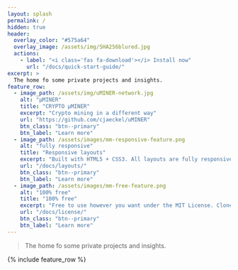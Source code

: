 ```yaml
---
layout: splash
permalink: /
hidden: true
header:
  overlay_color: "#575a64"
  overlay_image: /assets/img/SHA256blured.jpg
  actions:
    - label: "<i class='fas fa-download'></i> Install now"
      url: "/docs/quick-start-guide/"
excerpt: >
  The home fo some private projects and insights.
feature_row:
  - image_path: /assets/img/uMINER-network.jpg
    alt: "μMINER"
    title: "CRYPTO μMINER"
    excerpt: "Crypto mining in a different way"
    url: "https://github.com/cjaeckel/uMINER"
    btn_class: "btn--primary"
    btn_label: "Learn more"
  - image_path: /assets/images/mm-responsive-feature.png
    alt: "fully responsive"
    title: "Responsive layouts"
    excerpt: "Built with HTML5 + CSS3. All layouts are fully responsive with helpers to augment your content."
    url: "/docs/layouts/"
    btn_class: "btn--primary"
    btn_label: "Learn more"
  - image_path: /assets/images/mm-free-feature.png
    alt: "100% free"
    title: "100% free"
    excerpt: "Free to use however you want under the MIT License. Clone it, fork it, customize it... whatever!"
    url: "/docs/license/"
    btn_class: "btn--primary"
    btn_label: "Learn more"      
---
```


> The home fo some private projects and insights.

{% include feature_row %}
